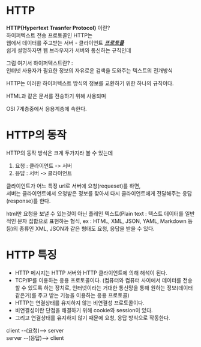 # HTTP 
**HTTP(Hypertext Trasnfer Protocol)** 이란? <br>
하이퍼텍스트 전송 프로토콜인 HTTP는 <br>
웹에서 데이터를 주고받는 서버 - 클라이언트 ***[프로토콜]*** <br>
쉽게 설명하자면 웹 브라우저가 서버와 통신하는 규칙인데<br>

그럼 여기서 하이퍼텍스트란? : <br> 
인터넷 사용자가 필요한 정보의 자유로운 검색을 도와주는 텍스트의 전개방식

HTTP는 이러한 하이퍼텍스트 방식의 정보를 교환하기 위한 하나의 규칙이다.

HTML과 같은 문서를 전송하기 위해 사용되며 

OSI 7계층중에서 응용계층에 속한다.


# HTTP의 동작 
HTTP의 동작 방식은 크게 두가지라 볼 수 있는데 

1. 요청 : 클라이언트 -> 서버 
2. 응답 : 서버 -> 클라이언트

클라이언트가 어느 특정 url로 서버에 요청(requeset)를 하면, <br>
서버는 클라이언트에서 요청받은 정보를 찾아서 다시 클라이언트에게 전달해주는 응답(response)를 한다.

html만 요청을 보낼 수 있는것이 아닌 플레인 텍스트(Plain text : 텍스트 데이터를 일반적인 문자 집합으로 표현하는 형식, ex : HTML, XML, JSON, YAML, Markdown 등등)의 종류인 XML, JSON과 같은 형태도 요청, 응답을 받을 수 있다. 

# HTTP 특징
- HTTP 메시지는 HTTP 서버와 HTTP 클라이언트에 의해 해석이 된다.
- TCP/IP를 이용하는 응용 프로토콜이다. (컴퓨터와 컴퓨터 사이에서 데이터를 전송 할 수 있도록 하는 장치로, 인터넷이라는 거대한 통신망을 통해 원하는 정보(데이터같은거)를 주고 받는 기능을 이용하는 응용 프로토콜)
- HTTP는 연결상태를 유지하지 않는 비연결성 프로토콜이다.
- 비연결성이란 단점을 해결하기 위해 cookie와 session이 있다.
- 그리고 연결상태를 유지하지 않기 때문에 요청, 응답 방식으로 작동한다.

client --(요청)--> server<br>
server --(응답)--> client




[프로토콜]: protocol.md


